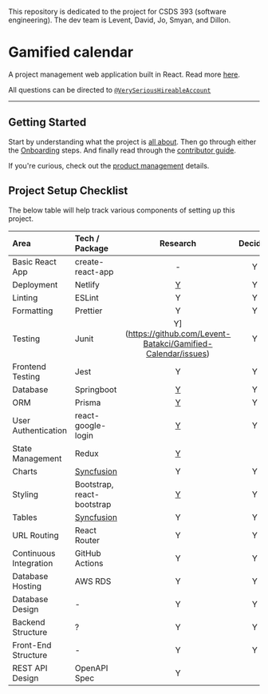 This repository is dedicated to the project for CSDS 393 (software engineering). The dev team is Levent, David, Jo, Smyan, and Dillon.
# Gamified calendar

A project management web application built in React.
Read more [here](https://github.com/Levent-Batakci/Gamified-Calendar/edit/main/README.md).

All questions can be directed to  [`@VerySeriousHireableAccount`](https://github.com/VerySeriousHireableAccount) 

---

## Getting Started

Start by understanding what the project is [all about](https://github.com/Levent-Batakci/Gamified-Calendar/edit/main/README.md).
Then go through either the [Onboarding](https://github.com/Levent-Batakci/Gamified-Calendar/edit/main/README.md) steps.
And finally read through the [contributor guide](https://github.com/Levent-Batakci/Gamified-Calendar/edit/main/README.md).

If you're curious, check out the [product management](https://github.com/Levent-Batakci/Gamified-Calendar/edit/main/README.md) details.

## Project Setup Checklist

The below table will help track various components of setting up this project.

| Area                   | Tech / Package             |                                    Research                                    | Decided |                                                    Implemented                                                     |
| :--------------------- | :------------------------- | :----------------------------------------------------------------------------: | :-----: | :----------------------------------------------------------------------------------------------------------------: |
| Basic React App        | create-react-app           |                                       -                                        |    Y    | [Y](https://github.com/Levent-Batakci/Gamified-Calendar/edit/main/README.md) |
| Deployment             | Netlify                    | [Y](https://github.com/Northeastern-Electric-Racing/PM-Dashboard-v2/issues/1)  |    Y    |     |
| Linting                | ESLint                     | Y  |    Y    |                   |
| Formatting             | Prettier                   | Y  |    Y    | Y |
| Testing                | Junit                       | Y](https://github.com/Levent-Batakci/Gamified-Calendar/issues)  |    Y    | [Y](https://github.com/Levent-Batakci/Gamified-Calendar/pull/30) |
| Frontend Testing            | Jest                    | Y  |    Y    |  |
| Database               | Springboot                 | [Y](https://github.com/Levent-Batakci/Gamified-Calendar/issues)  |    Y    |                    [Y](https://github.com/Levent-Batakci/Gamified-Calendar/pull/30)                    | Y
| ORM                    | Prisma                     | [Y](https://github.com/Levent-Batakci/Gamified-Calendar/issues)  |    Y    |                    [Y](https://github.com/Levent-Batakci/Gamified-Calendar/pull/30)                    |
| User Authentication    | react-google-login         | [Y](https://github.com/Levent-Batakci/Gamified-Calendar/issues) |    Y    |                                                                                                                    |
| State Management       | Redux                      | [Y](https://github.com/Levent-Batakci/Gamified-Calendar/issues) |         |                                                                                                                    |
| Charts                 | [Syncfusion](https://www.syncfusion.com/downloads/react)        | Y |    Y    |  Y |
| Styling                | Bootstrap, react-bootstrap | [Y](https://github.com/Levent-Batakci/Gamified-Calendar/issues) |    Y    |                    [Y](https://github.com/Levent-Batakci/Gamified-Calendar/pull/30)                    |
| Tables                 | [Syncfusion](https://www.syncfusion.com/downloads/react)        | Y |    Y    |  Y |              |
| URL Routing            | React Router               | Y |    Y    | Y |
| Continuous Integration | GitHub Actions             | Y |    Y    |   |
| Database Hosting       | AWS RDS                    | Y |    Y    |   |
| Database Design        | -                          | Y |    Y    |   |
| Backend Structure      | ?                          | Y |    Y    |   |
| Front-End Structure    | -                          | Y |    Y    | Y |
| REST API Design        | OpenAPI Spec               | Y |         |   |
